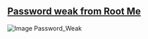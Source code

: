 ## [Password weak from Root Me ](https://www.root-me.org/fr/Challenges/Web-Serveur/Mot-de-passe-faible)

![Image Password_Weak]()
